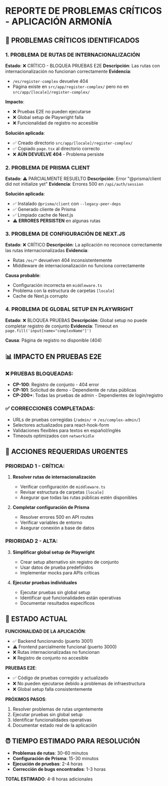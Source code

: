 # REPORTE DE PROBLEMAS CRÍTICOS - APLICACIÓN ARMONÍA

## 🚨 PROBLEMAS CRÍTICOS IDENTIFICADOS

### 1. **PROBLEMA DE RUTAS DE INTERNACIONALIZACIÓN**
**Estado**: ❌ CRÍTICO - BLOQUEA PRUEBAS E2E
**Descripción**: Las rutas con internacionalización no funcionan correctamente
**Evidencia**: 
- `/es/register-complex` devuelve 404
- Página existe en `src/app/register-complex/` pero no en `src/app/[locale]/register-complex/`

**Impacto**: 
- ❌ Pruebas E2E no pueden ejecutarse
- ❌ Global setup de Playwright falla
- ❌ Funcionalidad de registro no accesible

**Solución aplicada**: 
- ✅ Creado directorio `src/app/[locale]/register-complex/`
- ✅ Copiado `page.tsx` al directorio correcto
- ❌ **AÚN DEVUELVE 404** - Problema persiste

### 2. **PROBLEMA DE PRISMA CLIENT**
**Estado**: ⚠️ PARCIALMENTE RESUELTO
**Descripción**: Error "@prisma/client did not initialize yet"
**Evidencia**: Errores 500 en `/api/auth/session`

**Solución aplicada**:
- ✅ Instalado `@prisma/client` con `--legacy-peer-deps`
- ✅ Generado cliente de Prisma
- ✅ Limpiado cache de Next.js
- ⚠️ **ERRORES PERSISTEN** en algunas rutas

### 3. **PROBLEMA DE CONFIGURACIÓN DE NEXT.JS**
**Estado**: ❌ CRÍTICO
**Descripción**: La aplicación no reconoce correctamente las rutas internacionalizadas
**Evidencia**: 
- Rutas `/es/*` devuelven 404 inconsistentemente
- Middleware de internacionalización no funciona correctamente

**Causa probable**: 
- Configuración incorrecta en `middleware.ts`
- Problema con la estructura de carpetas `[locale]`
- Cache de Next.js corrupto

### 4. **PROBLEMA DE GLOBAL SETUP EN PLAYWRIGHT**
**Estado**: ❌ BLOQUEA PRUEBAS
**Descripción**: Global setup no puede completar registro de conjunto
**Evidencia**: Timeout en `page.fill('input[name="complexName"]')`

**Causa**: Página de registro no disponible (404)

## 📊 IMPACTO EN PRUEBAS E2E

### ❌ PRUEBAS BLOQUEADAS:
- **CP-100**: Registro de conjunto - 404 error
- **CP-101**: Solicitud de demo - Dependiente de rutas públicas
- **CP-200+**: Todas las pruebas de admin - Dependientes de login/registro

### ✅ CORRECCIONES COMPLETADAS:
- URLs de pruebas corregidas (`/admin/` → `/es/complex-admin/`)
- Selectores actualizados para react-hook-form
- Validaciones flexibles para textos en español/inglés
- Timeouts optimizados con `networkidle`

## 🔧 ACCIONES REQUERIDAS URGENTES

### **PRIORIDAD 1 - CRÍTICA**:
1. **Resolver rutas de internacionalización**
   - Verificar configuración de `middleware.ts`
   - Revisar estructura de carpetas `[locale]`
   - Asegurar que todas las rutas públicas estén disponibles

2. **Completar configuración de Prisma**
   - Resolver errores 500 en API routes
   - Verificar variables de entorno
   - Asegurar conexión a base de datos

### **PRIORIDAD 2 - ALTA**:
3. **Simplificar global setup de Playwright**
   - Crear setup alternativo sin registro de conjunto
   - Usar datos de prueba predefinidos
   - Implementar mocks para APIs críticas

4. **Ejecutar pruebas individuales**
   - Ejecutar pruebas sin global setup
   - Identificar qué funcionalidades están operativas
   - Documentar resultados específicos

## 🎯 ESTADO ACTUAL

**FUNCIONALIDAD DE LA APLICACIÓN**: 
- ✅ Backend funcionando (puerto 3001)
- ⚠️ Frontend parcialmente funcional (puerto 3000)
- ❌ Rutas internacionalizadas no funcionan
- ❌ Registro de conjunto no accesible

**PRUEBAS E2E**:
- ✅ Código de pruebas corregido y actualizado
- ❌ No pueden ejecutarse debido a problemas de infraestructura
- ❌ Global setup falla consistentemente

**PRÓXIMOS PASOS**:
1. Resolver problemas de rutas urgentemente
2. Ejecutar pruebas sin global setup
3. Identificar funcionalidades operativas
4. Documentar estado real de la aplicación

## ⏰ TIEMPO ESTIMADO PARA RESOLUCIÓN

- **Problemas de rutas**: 30-60 minutos
- **Configuración de Prisma**: 15-30 minutos  
- **Ejecución de pruebas**: 2-4 horas
- **Corrección de bugs encontrados**: 1-3 horas

**TOTAL ESTIMADO**: 4-8 horas adicionales

